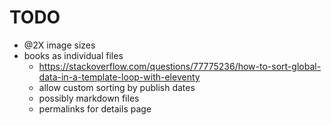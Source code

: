 # TODO

- @2X image sizes
- books as individual files
  - https://stackoverflow.com/questions/77775236/how-to-sort-global-data-in-a-template-loop-with-eleventy
  - allow custom sorting by publish dates
  - possibly markdown files
  - permalinks for details page
